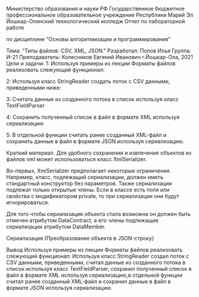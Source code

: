 Министерство образования и науки РФ
Государственное бюджетное профессиональное образовательное учреждение Республики Марий Эл
Йошкар-Олинский технологический колледж
Отчет
по лабораторной работе

по дисциплине "Основы алгоритмизации и программирования"

Тема: "Типы файлов: CSV, XML, JSON."
Разработал:
Попов Илья
Группа: И-21
Преподаватель:
Колесников Евгений Иванович
г.Йошкар-Ола,
2021
Цели и задачи:
1: Используя примеры из лекции Форматы файлов реализовать слежующий функционал:

2: Используя класс StringReader создать поток с CSV данными, приведенными ниже:

3: Считать данные из созданного потока в список используя класс TextFieldParser

4: Сохранить полученный список в файл в формате XML используя сериализацию

5: В отдельной функции считать ранее созданный XML-файл и сохранить данные в файл в формате JSON используя сериализацию.

Краткий материал.
Для удобного сохранения и извлечения объектов из файлов xml может использоваться класс XmlSerializer.

Во-первых, XmlSerializer предполагает некоторые ограничения. Например, класс, подлежащий сериализации, должен иметь стандартный конструктор без параметров. Также сериализации подлежат только открытые члены. Если в классе есть поля или свойства с модификатором private, то при сериализации они будут игнорироваться.

Для того чтобы сериализация объекта стала возможна он должен быть отмечен атрибутом DataContract, а его члены подлежащие сериализации атрибутом DataMember.

Сериализация (Преобразование объекта в JSON-строку)

Вывод
Используя примеры из лекции Форматы файлов реализовать слежующий функционал: Используя класс StringReader создал поток с CSV данными, приведенными, считал данные из созданного потока в список используя класс TextFieldParser, сохранил полученный список в файл в формате XML используя сериализацию,в отдельной функции считал ранее созданный XML-файл и сохранил данные в файл в формате JSON используя сериализацию.
